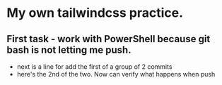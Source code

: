 # My own tailwindcss practice.

## First task - work with PowerShell because git bash is not letting me push.
- next is a line for add the first of a group of 2 commits
- here's the 2nd of the two. Now can verify what happens when push
